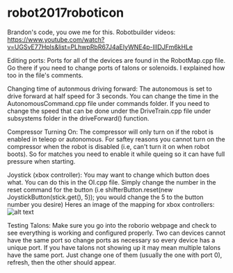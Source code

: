 # robot2017roboticon
Brandon's code, you owe me for this.
Robotbuilder videos: https://www.youtube.com/watch?v=UGSvE77Hpls&list=PLhwpRbR67J4aEIyWNE4p-IlIDJFm6kHLe



Editing ports:
Ports for all of the devices are found in the RobotMap.cpp file. Go there if you need to change ports of talons or solenoids. I explained how too in the file's comments.



Changing time of autonmous driving forward:
The autonomous is set to drive forward at half speed for 3 seconds. You can change the time in the AutonomousCommand.cpp file       under commands folder.
If you need to change the speed that can be done under the DriveTrain.cpp file under subsystems folder in the driveForward() function.



Compressor Turning On:
The compressor will only turn on if the robot is enabled in teleop or autonomous. For saftey reasons you cannot turn on the compressor when the robot is disabled (i.e, can't turn it on when robot boots). So for matches you need to enable it while queing so it can have full pressure when starting.




Joystick (xbox controller):
You may want to change which button does what. You can do this in the OI.cpp file. Simply change the number in the reset command for the button (i.e shifterButton.reset(new JoystickButton(stick.get(), 5)); you would change the 5 to the button number you desire)
Heres an image of the mapping for xbox controllers:
![alt text](http://i245.photobucket.com/albums/gg79/traycerb/Xbox360WirelessControllerImageX3.jpg)




Testing Talons:
Make sure you go into the roborio webpage and check to see everything is working and configured properly. Two can devices cannot have the same port so change ports as necessary so every device has a unique port. If you have talons not showing up it may mean multiple talons have the same port. Just change one of them (usually the one with port 0), refresh, then the other should appear.

